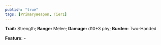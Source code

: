 ```yaml
---
publish: "true"
tags: [PrimaryWeapon, Tier1]
---
```

**Trait:** Strength; **Range:** Melee; **Damage:** d10+3 phy; **Burden:** Two-Handed

**Feature:** -
